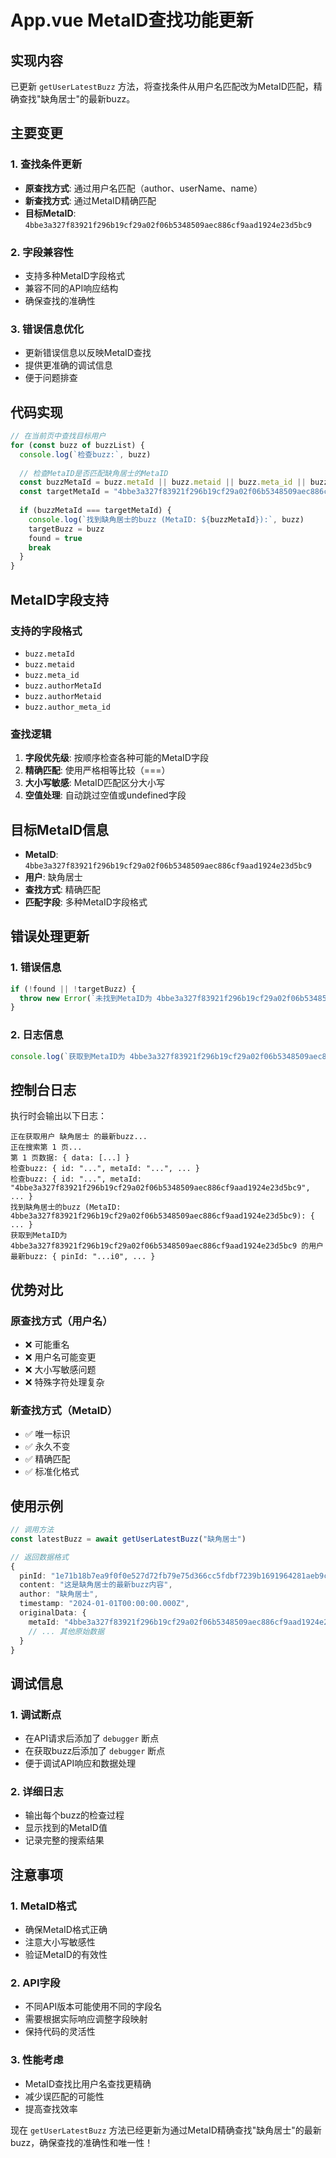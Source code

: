 # App.vue MetaID查找功能更新

## 实现内容

已更新 `getUserLatestBuzz` 方法，将查找条件从用户名匹配改为MetaID匹配，精确查找"缺角居士"的最新buzz。

## 主要变更

### 1. 查找条件更新
- **原查找方式**: 通过用户名匹配（author、userName、name）
- **新查找方式**: 通过MetaID精确匹配
- **目标MetaID**: `4bbe3a327f83921f296b19cf29a02f06b5348509aec886cf9aad1924e23d5bc9`

### 2. 字段兼容性
- 支持多种MetaID字段格式
- 兼容不同的API响应结构
- 确保查找的准确性

### 3. 错误信息优化
- 更新错误信息以反映MetaID查找
- 提供更准确的调试信息
- 便于问题排查

## 代码实现

```typescript
// 在当前页中查找目标用户
for (const buzz of buzzList) {
  console.log(`检查buzz:`, buzz)
  
  // 检查MetaID是否匹配缺角居士的MetaID
  const buzzMetaId = buzz.metaId || buzz.metaid || buzz.meta_id || buzz.authorMetaId || buzz.authorMetaid || buzz.author_meta_id
  const targetMetaId = "4bbe3a327f83921f296b19cf29a02f06b5348509aec886cf9aad1924e23d5bc9"
  
  if (buzzMetaId === targetMetaId) {
    console.log(`找到缺角居士的buzz (MetaID: ${buzzMetaId}):`, buzz)
    targetBuzz = buzz
    found = true
    break
  }
}
```

## MetaID字段支持

### 支持的字段格式
- `buzz.metaId`
- `buzz.metaid`
- `buzz.meta_id`
- `buzz.authorMetaId`
- `buzz.authorMetaid`
- `buzz.author_meta_id`

### 查找逻辑
1. **字段优先级**: 按顺序检查各种可能的MetaID字段
2. **精确匹配**: 使用严格相等比较（===）
3. **大小写敏感**: MetaID匹配区分大小写
4. **空值处理**: 自动跳过空值或undefined字段

## 目标MetaID信息

- **MetaID**: `4bbe3a327f83921f296b19cf29a02f06b5348509aec886cf9aad1924e23d5bc9`
- **用户**: 缺角居士
- **查找方式**: 精确匹配
- **匹配字段**: 多种MetaID字段格式

## 错误处理更新

### 1. 错误信息
```typescript
if (!found || !targetBuzz) {
  throw new Error(`未找到MetaID为 4bbe3a327f83921f296b19cf29a02f06b5348509aec886cf9aad1924e23d5bc9 的用户最新buzz`)
}
```

### 2. 日志信息
```typescript
console.log(`获取到MetaID为 4bbe3a327f83921f296b19cf29a02f06b5348509aec886cf9aad1924e23d5bc9 的用户最新buzz:`, result)
```

## 控制台日志

执行时会输出以下日志：
```
正在获取用户 缺角居士 的最新buzz...
正在搜索第 1 页...
第 1 页数据: { data: [...] }
检查buzz: { id: "...", metaId: "...", ... }
检查buzz: { id: "...", metaId: "4bbe3a327f83921f296b19cf29a02f06b5348509aec886cf9aad1924e23d5bc9", ... }
找到缺角居士的buzz (MetaID: 4bbe3a327f83921f296b19cf29a02f06b5348509aec886cf9aad1924e23d5bc9): { ... }
获取到MetaID为 4bbe3a327f83921f296b19cf29a02f06b5348509aec886cf9aad1924e23d5bc9 的用户最新buzz: { pinId: "...i0", ... }
```

## 优势对比

### 原查找方式（用户名）
- ❌ 可能重名
- ❌ 用户名可能变更
- ❌ 大小写敏感问题
- ❌ 特殊字符处理复杂

### 新查找方式（MetaID）
- ✅ 唯一标识
- ✅ 永久不变
- ✅ 精确匹配
- ✅ 标准化格式

## 使用示例

```typescript
// 调用方法
const latestBuzz = await getUserLatestBuzz("缺角居士")

// 返回数据格式
{
  pinId: "1e71b18b7ea9f0f0e527d72fb79e75d366cc5fdbf7239b1691964281aeb9c385i0",
  content: "这是缺角居士的最新buzz内容",
  author: "缺角居士",
  timestamp: "2024-01-01T00:00:00.000Z",
  originalData: { 
    metaId: "4bbe3a327f83921f296b19cf29a02f06b5348509aec886cf9aad1924e23d5bc9",
    // ... 其他原始数据
  }
}
```

## 调试信息

### 1. 调试断点
- 在API请求后添加了 `debugger` 断点
- 在获取buzz后添加了 `debugger` 断点
- 便于调试API响应和数据处理

### 2. 详细日志
- 输出每个buzz的检查过程
- 显示找到的MetaID值
- 记录完整的搜索结果

## 注意事项

### 1. MetaID格式
- 确保MetaID格式正确
- 注意大小写敏感性
- 验证MetaID的有效性

### 2. API字段
- 不同API版本可能使用不同的字段名
- 需要根据实际响应调整字段映射
- 保持代码的灵活性

### 3. 性能考虑
- MetaID查找比用户名查找更精确
- 减少误匹配的可能性
- 提高查找效率

现在 `getUserLatestBuzz` 方法已经更新为通过MetaID精确查找"缺角居士"的最新buzz，确保查找的准确性和唯一性！

